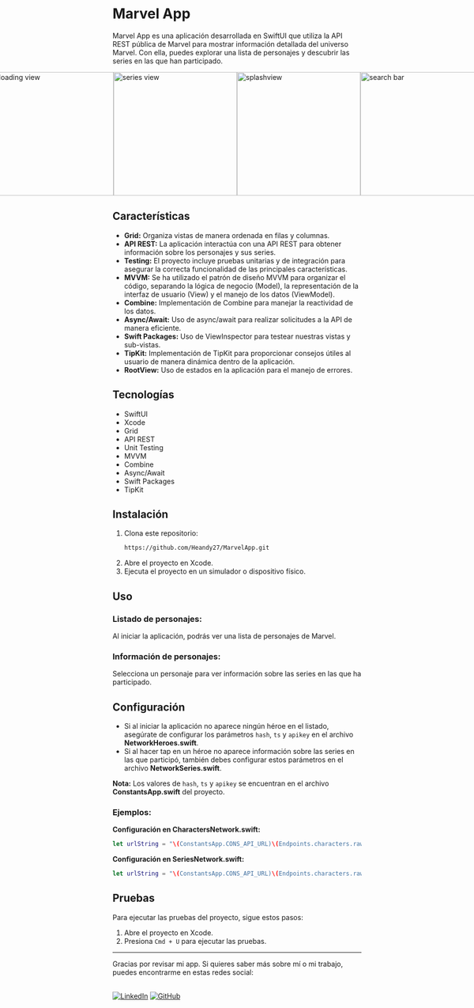 # Marvel App

Marvel App es una aplicación desarrollada en SwiftUI que utiliza la API REST pública de Marvel para mostrar información detallada del universo Marvel. Con ella, 
puedes explorar una lista de personajes y descubrir las series en las que han participado.

<div style="display: flex; justify-content: center; align-items: center;">
<img src="https://i.postimg.cc/85T0MGRh/home.png" alt="home view" width="250">
<img src="https://i.postimg.cc/sXK0JLmb/loadingview.png" alt="loading view" width="250">
<img src="https://i.postimg.cc/q7sFNq3J/series.png" alt="series view" width="250">
<img src="https://i.postimg.cc/4yd221Fy/splashview.png" alt="splashview" width="250">
<img src="https://i.postimg.cc/1zhTRw47/searchbar.png" alt="search bar" width="250">
<img src="https://i.postimg.cc/FHJ8QDFJ/errorview.png" alt="Descripción de la imagen" width="250">
</div>

## Características

- **Grid:** Organiza vistas de manera ordenada en filas y columnas.
- **API REST:** La aplicación interactúa con una API REST para obtener información sobre los personajes y sus series.
- **Testing:** El proyecto incluye pruebas unitarias y de integración para asegurar la correcta funcionalidad de las principales características.
- **MVVM:** Se ha utilizado el patrón de diseño MVVM para organizar el código, separando la lógica de negocio (Model), la representación de la interfaz de usuario (View) y el manejo de los datos (ViewModel).
- **Combine:** Implementación de Combine para manejar la reactividad de los datos.
- **Async/Await:** Uso de async/await para realizar solicitudes a la API de manera eficiente.
- **Swift Packages:** Uso de ViewInspector para testear nuestras vistas y sub-vistas.
- **TipKit:** Implementación de TipKit para proporcionar consejos útiles al usuario de manera dinámica dentro de la aplicación.
- **RootView:** Uso de estados en la aplicación para el manejo de errores.

## Tecnologías

- SwiftUI
- Xcode
- Grid
- API REST
- Unit Testing
- MVVM
- Combine
- Async/Await
- Swift Packages
- TipKit

## Instalación

1. Clona este repositorio:
   ```bash
   https://github.com/Heandy27/MarvelApp.git
   ```
2. Abre el proyecto en Xcode.
3. Ejecuta el proyecto en un simulador o dispositivo físico.

## Uso

### Listado de personajes:
Al iniciar la aplicación, podrás ver una lista de personajes de Marvel.

### Información de personajes:
Selecciona un personaje para ver información sobre las series en las que ha participado.

## Configuración

- Si al iniciar la aplicación no aparece ningún héroe en el listado, asegúrate de configurar los parámetros `hash`, `ts` y `apikey` en el archivo **NetworkHeroes.swift**.
- Si al hacer tap en un héroe no aparece información sobre las series en las que participó, también debes configurar estos parámetros en el archivo **NetworkSeries.swift**.

**Nota:** Los valores de `hash`, `ts` y `apikey` se encuentran en el archivo **ConstantsApp.swift** del proyecto.

### Ejemplos:

**Configuración en CharactersNetwork.swift:**
```swift
let urlString = "\(ConstantsApp.CONS_API_URL)\(Endpoints.characters.rawValue)?apikey=\(ConstantsApp.PUBLIC_KEY)&hash=\(ConstantsApp.HASH)&ts=\(ConstantsApp.TS)"
```

**Configuración en SeriesNetwork.swift:**
```swift
let urlString = "\(ConstantsApp.CONS_API_URL)\(Endpoints.characters.rawValue)/\(id)/series?apikey=\(ConstantsApp.PUBLIC_KEY)&hash=\(ConstantsApp.HASH)&ts=\(ConstantsApp.TS)"
```

## Pruebas

Para ejecutar las pruebas del proyecto, sigue estos pasos:

1. Abre el proyecto en Xcode.
2. Presiona `Cmd + U` para ejecutar las pruebas.

<hr></hr>
Gracias por revisar mi app. Si quieres saber más sobre mí o mi trabajo, puedes encontrarme en estas redes social:<br></br>

[![LinkedIn](https://img.shields.io/badge/LinkedIn-%230077B5.svg?logo=linkedin&logoColor=white)](https://www.linkedin.com/in/heandy27/) 
[![GitHub](https://img.shields.io/badge/GitHub-%23121011.svg?logo=github&logoColor=white)](https://github.com/Heandy27)
